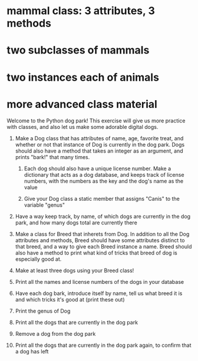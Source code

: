 # mammal class: 3 attributes, 3 methods
# two subclasses of mammals
# two instances each of animals
# more advanced class material

Welcome to the Python dog park! This exercise will give us more practice with classes, and also let us make some adorable digital dogs.

1. Make a Dog class that has attributes of name, age, favorite treat, and whether or not that instance of Dog is currently in the dog park. Dogs should also have a method that takes an integer as an argument, and prints "bark!" that many times.

    1. Each dog should also have a unique license number. Make a dictionary that acts as a dog database, and keeps track of license numbers, with the numbers as the key and the dog's name as the value

    1. Give your Dog class a static member that assigns "Canis" to the variable "genus"

1. Have a way keep track, by name, of which dogs are currently in the dog park, and how many dogs total are currently there

1. Make a class for Breed that inherets from Dog. In addition to all the Dog attributes and methods, Breed should have some attributes distinct to that breed, and a way to give each Breed instance a name. Breed should also have a method to print what kind of tricks that breed of dog is especially good at. 

1. Make at least three dogs using your Breed class! 

1. Print all the names and license numbers of the dogs in your database

1. Have each dog bark, introduce itself by name, tell us what breed it is and which tricks it's good at (print these out)

1. Print the genus of Dog

1. Print all the dogs that are currently in the dog park

1. Remove a dog from the dog park

1. Print all the dogs that are currently in the dog park again, to confirm that a dog has left